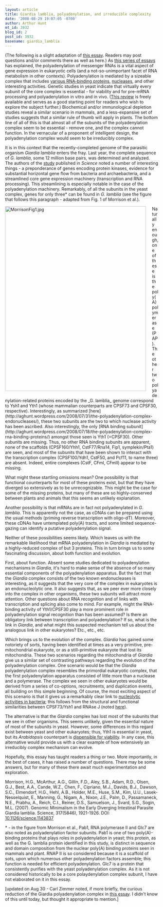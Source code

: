 ```yaml
---
layout: article
title: Giardia lamblia, polyadenylation, and irreducible complexity
date: '2008-08-29 19:07:05 -0700'
author: Arthur Hunt
mt_id: 3932
blog_id: 2
post_id: 3932
basename: giardia_lamblia
---
```

(The following is a slight adaptation of [this essay](http://aghunt.wordpress.com/2008/08/08/giardia-lamblia-polyadenylation-and-irreducible-complexity/).  Readers may post questions and/or comments there as well as here.)  As [this series of essays](http://aghunt.wordpress.com/category/polyadenylation/) has explained, the polyadenylation of messenger RNAs is a vital aspect of gene expression in eukaryotic cells (and a not-so-unimportant facet of RNA metabolism in other contexts).  Polyadenylation is mediated by a sizeable complex that includes [various RNA-binding proteins](http://aghunt.wordpress.com/2008/07/18/the-polyadenylation-complex-rna-binding-proteins/), [nucleases](http://aghunt.wordpress.com/2008/07/31/the-polyadenylation-complex-endonucleases/), and other interesting activities.  Genetic studies in yeast indicate that virtually every subunit of the core complex is essential - for viability and for pre-mRNA processing and polyadenylation in vitro and in vivo.  ([This review](http://www.current-biology.com/content/article/fulltext?uid=PIIS0960982202013532) is freely available and serves as a good starting point for readers who wish to explore the subject further.)  Biochemical and/or immunological depletion studies reveal a similar scenario in mammals, and a less-expansive set of studies suggests that a similar rule of thumb will apply in plants.  The bottom line of all of this is that almost all of the subunits of the polyadenylation complex seem to be essential - remove one, and the complex cannot function.  In the vernacular of a proponent of intelligent design, the polyadenylation complex would seem to be irreducibly complex.

It is in this context that the recently-completed genome of the parasitic organism _Giardia lamblia_ enters the fray.  Last year, the complete sequence of _G. lamblia_, some 12 million base pairs, was determined and analyzed.  The authors of the [study](http://www.sciencemag.org/cgi/content/abstract/317/5846/1921) published in _Science_ noted a number of interesting things - a preponderance of genes encoding protein kinases, evidence for substantial horizontal gene flow from bacteria and archaebacteria, and a streamlined core gene expression machinery (transcription and RNA processing).  This streamlining is especially notable in the case of the polyadenylation machinery.  Remarkably, of all the subunits in the yeast complex, genes for only three\* can be found in _G. lamblia_ (see the figure that follows this paragraph - adapted from Fig. 1 of Morrison et al.).

<img src="http://pandasthumb.org/archives/2008/08/29/MorrisonFig1.jpg" alt="MorrisonFig1.jpg" width="463" height="606" style="float: left; margin: 0 20px 20px 0;" class="mt-image-left" />
Naturally enough, one of these is the poly(A) polymerase (PAP).   The other two polyadenylation-related proteins encoded by the _G. lamblia_ genome correspond to Ysh1 and Yth1 (whose mammalian counterparts are CPSF73 and CPSF30, respective).  Interestingly, as summarized [here](http://aghunt.wordpress.com/2008/07/31/the-polyadenylation-complex-endonucleases/), these two subunits are the two to which nuclease activity has been ascribed.  Also interestingly, the only [RNA binding subunit](http://aghunt.wordpress.com/2008/07/18/the-polyadenylation-complex-rna-binding-proteins/) amongst those seen is Yth1 (=CPSF30).  Other subunits are missing.  Thus, no other RNA binding subunits are apparent, none of the scaffolds (CPSF160/Yhh1, CstF77/Rna14, Fip1, symplekin/Pta1) are seen, and most of the subunits that have been shown to interact with the transcription complex (CPSF100/Ydh1, CstF50, and Pcf11, to name three) are absent.  Indeed, entire complexes (CstF, CFmI, CFmII) appear to be missing.

What might these startling omissions mean?  One possibility is that functional counterparts for most of these proteins exist, but that they have diverged so extensively as to be unrecognizable.  This might be the case for some of the missing proteins, but many of these are so highly-conserved between plants and animals that this seems an unlikely explanation.

Another possibility is that mRNAs are in fact not polyadenylated in _G. lamblia_.  This is apparently not the case, as cDNAs can be prepared using the usual methods (priming reverse transcription with oligo-dT).  Moreover, these cDNAs have untemplated poly(A) tracts, and some limited sequence-gazing can identify a putative polyadenylation signal.

Neither of these possibilities seems likely.  Which leaves us with the remarkable likelihood that mRNA polyadenylation in _Giardia_ is mediated by a highly-reduced complex of but 3 proteins.  This in turn brings us to some fascinating discussion, about both function and evolution.

First, about function.  Absent some studies dedicated to polyadenylation mechanisms in _Giardia_, it's hard to make sense of the absence of so many essential components of the polyadenylation apparatus.  But the fact that the _Giardia_ complex consists of the two known endonucleases is interesting, as it suggests that the very core of the complex in eukaryotes is an endonucleolytic one.  It also suggests that, as we peer ever more closely into the complex in other organisms, these two subunits will attract more attention.  Other questions about RNA recognition and of links with transcription and splicing also come to mind.  For example, might the RNA-binding activity of Yth1/CPSF30 play a more prominent role in polyadenylation signal recognition than has been assumed?  Is there an obligatory link between transcription and polyadenylation? If so, what is the link in _Giardia_, and what might this suspected mechanism tell us about the analogous link in other eukaryotes?  Etc., etc., etc.

Which brings us to the evolution of the complex.  _Giardia_ has gained some notoriety of sorts, having been identified at times as a very primitive, pre-mitochondrial eukaryote, or as a still-primitive eukaryote that lost its mitochondria.  These two scenarios regarding the mitochondria of _Giardia_ give us a similar set of contrasting pathways regarding the evolution of the polyadenylation complex.  One scenario would be that the _Giardia_ polyadenylation complex resembles the primordial eukaryotic complex, that the first polyadenylation apparatus consisted of little more than a nuclease and a polymerase.  The complex we seen in other eukaryotes would be derived from a series of co-options, recruitments, and duplication events, all building on this simple beginning.  Of course, the most exciting aspect of this scenario is that it gives us a remarkably clear link to [nucleolytic activities in bacteria](http://aghunt.wordpress.com/2008/08/17/the-nuclease-aisle/); this follows from the structural and functional similarities between CPSF73/Ysh1 and RNAse J (noted [here](http://aghunt.wordpress.com/2008/07/31/the-polyadenylation-complex-endonucleases/)).

The alternative is that the _Giardia_ complex has lost most of the subunits that we see in other organisms.  This seems unlikely, given the essential nature of most of the subunits in yeast.  However, some differences in this regard exist between yeast and other eukaryotes; thus, Yth1 is essential in yeast, but its _Arabidopsis_ counterpart is [dispensible for viability](http://www.plosone.org/article/info%3Adoi%2F10.1371%2Fjournal.pone.0002410).  In any case, this alternative would provide us with a clear example of how extensively an irreducibly complex mechanism can evolve.

Hopefully, this essay has taught readers a thing or two.  More importantly, in the best of cases, it has raised a number of questions.  There may be some answers, but for many of these there await much experimentation and exploration.

Morrison, H.G., McArthur, A.G., Gillin, F.D., Aley, S.B., Adam, R.D., Olsen, G.J., Best, A.A., Cande, W.Z., Chen, F., Cipriano, M.J., Davids, B.J., Dawson, S.C., Elmendorf, H.G., Hehl, A.B., Holder, M.E., Huse, S.M., Kim, U.U., Lasek-Nesselquist, E., Manning, G., Nigam, A., Nixon, J.E., Palm, D., Passamaneck, N.E., Prabhu, A., Reich, C.I., Reiner, D.S., Samuelson, J., Svard, S.G., Sogin, M.L. (2007). Genomic Minimalism in the Early Diverging Intestinal Parasite Giardia lamblia. Science, 317(5846), 1921-1926. DOI: [10.1126/science.1143837](http://dx.doi.org/10.1126/science.1143837)

\* - in the figure from Morrison et al., Pab1, RNA polymerase II and Glc7 are also noted as polyadenylation factor subunits.  Pab1 is one of two poly(A)-binding proteins that plays roles in polyadenylation in yeast; this protein, as well as the G. lamblia protein identified in this study, is distinct in sequence and domain composition from the nuclear poly(A) binding proteins seen in mammals and plant.  RNAP II is so considered because it is a scaffold of sots, upon which numerous other polyadenylation factors assemble; this function is needed for efficient polyadenylation.  Glc7 is a protein that consistently purifies with the yeast polyadenylation complex.  As it is not considered historically to be a core polaydenylation complex subunit, I have not elaborated on it in this essay.

\[updated on Aug 30 - Carl Zimmer noted, if more briefly, the curious reduction of the Giardia polyadenylation complex in [this essay](http://blogs.discovermagazine.com/loom/2007/09/27/carrying-ancient-history-in-the-gut/).  I didn't know of this until today, but thought it appropriate to mention.\]
